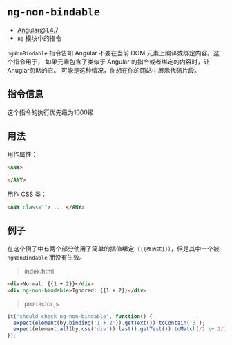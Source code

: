 # `ng-non-bindable`
- Angular@1.4.7
- `ng` 模块中的指令

`ngNonBindable` 指令告知 Angular 不要在当前 DOM 元素上编译或绑定内容。这个指令用于，
如果元素包含了类似于 Angular 的指令或者绑定的内容时，让 Anuglar忽略的它。
可能是这种情况，你想在你的网站中展示代码片段。

## 指令信息

这个指令的执行优先级为1000级

## 用法

用作属性：

``` html
<ANY>
...
</ANY>
```

用作 CSS 类：

``` html
<ANY class=""> ... </ANY>
```

## 例子

在这个例子中有两个部分使用了简单的插值绑定（`{{表达式}}`），但是其中一个被 `ngNonBindable`
而没有生效。

> index.html

``` html
<div>Normal: {{1 + 2}}</div>
<div ng-non-bindable>Ignored: {{1 + 2}}</div>
```

> protractor.js

``` javascript
it('should check ng-non-bindable', function() {
  expect(element(by.binding('1 + 2')).getText()).toContain('3');
  expect(element.all(by.css('div')).last().getText()).toMatch(/1 \+ 2/);
});
```
